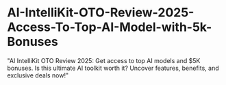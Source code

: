 # AI-IntelliKit-OTO-Review-2025-Access-To-Top-AI-Model-with-5k-Bonuses
"AI IntelliKit OTO Review 2025: Get access to top AI models and $5K bonuses. Is this ultimate AI toolkit worth it? Uncover features, benefits, and exclusive deals now!"
